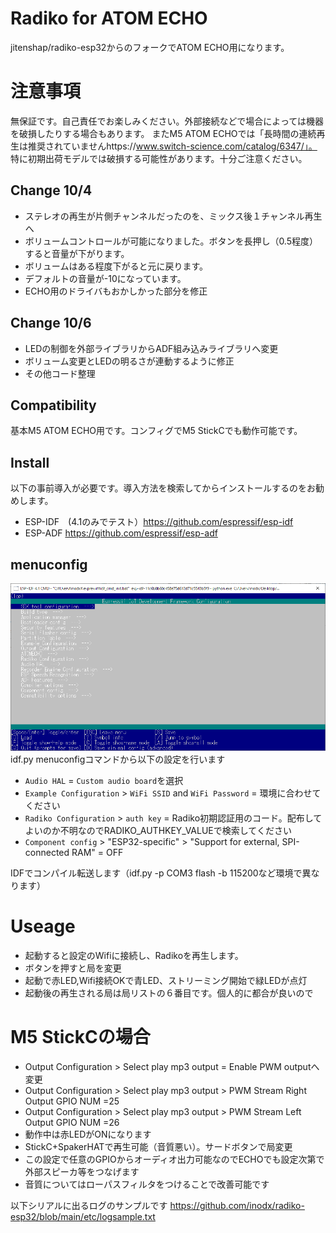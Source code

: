 # Radiko for ATOM ECHO
jitenshap/radiko-esp32からのフォークでATOM ECHO用になります。

# 注意事項
無保証です。自己責任でお楽しみください。外部接続などで場合によっては機器を破損したりする場合もあります。
またM5 ATOM ECHOでは「長時間の連続再生は推奨されていませんhttps://www.switch-science.com/catalog/6347/」。
特に初期出荷モデルでは破損する可能性があります。十分ご注意ください。

## Change 10/4
- ステレオの再生が片側チャンネルだったのを、ミックス後１チャンネル再生へ
- ボリュームコントロールが可能になりました。ボタンを長押し（0.5程度）すると音量が下がります。
- ボリュームはある程度下がると元に戻ります。
- デフォルトの音量が-10になっています。
- ECHO用のドライバもおかしかった部分を修正

## Change 10/6
- LEDの制御を外部ライブラリからADF組み込みライブラリへ変更
- ボリューム変更とLEDの明るさが連動するように修正
- その他コード整理

## Compatibility
基本M5 ATOM ECHO用です。コンフィグでM5 StickCでも動作可能です。

## Install
以下の事前導入が必要です。導入方法を検索してからインストールするのをお勧めします。
- ESP-IDF　(4.1のみでテスト）https://github.com/espressif/esp-idf
- ESP-ADF https://github.com/espressif/esp-adf

## menuconfig
![png](https://github.com/inodx/radiko-esp32/blob/main/etc/screenshot1.png)
idf.py menuconfigコマンドから以下の設定を行います

- `Audio HAL` = `Custom audio board`を選択
- `Example Configuration` > `WiFi SSID` and `WiFi Password` = 環境に合わせてください
- `Radiko Configuration` > `auth key` = Radiko初期認証用のコード。配布してよいのか不明なのでRADIKO_AUTHKEY_VALUEで検索してください
- `Component config` > "ESP32-specific" > "Support for external, SPI-connected RAM" = OFF

IDFでコンパイル転送します（idf.py -p COM3 flash -b 115200など環境で異なります）

# Useage
- 起動すると設定のWifiに接続し、Radikoを再生します。
- ボタンを押すと局を変更
- 起動で赤LED,Wifi接続OKで青LED、ストリーミング開始で緑LEDが点灯
- 起動後の再生される局は局リストの６番目です。個人的に都合が良いので

# M5 StickCの場合
- Output Configuration > Select play mp3 output   = Enable PWM outputへ変更
- Output Configuration > Select play mp3 output > PWM Stream Right Output GPIO NUM =25
- Output Configuration > Select play mp3 output > PWM Stream Left Output GPIO NUM =26
- 動作中は赤LEDがONになります
- StickC+SpakerHATで再生可能（音質悪い）。サードボタンで局変更
- この設定で任意のGPIOからオーディオ出力可能なのでECHOでも設定次第で外部スピーカ等をつなげます
- 音質についてはローパスフィルタをつけることで改善可能です



以下シリアルに出るログのサンプルです
https://github.com/inodx/radiko-esp32/blob/main/etc/logsample.txt
